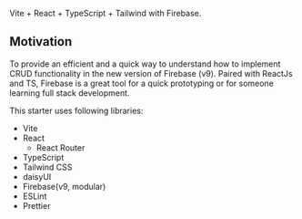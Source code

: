 Vite + React + TypeScript + Tailwind with Firebase.

## Motivation

To provide an efficient and a quick way to understand how to implement CRUD functionality in the new version of Firebase (v9). Paired with ReactJs and TS, Firebase is a great tool for a quick prototyping or for someone learning full stack development.

This starter uses following libraries:

- Vite
- React
  - React Router
- TypeScript
- Tailwind CSS
- daisyUI
- Firebase(v9, modular)
- ESLint
- Prettier
